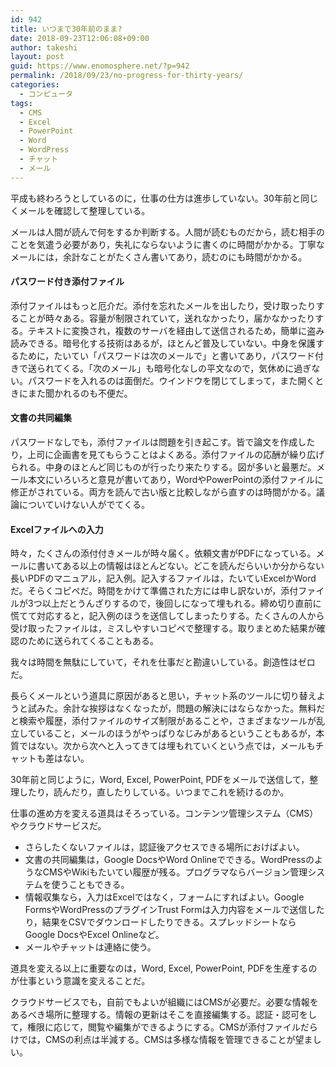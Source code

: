 ```yaml
---
id: 942
title: いつまで30年前のまま?
date: 2018-09-23T12:06:08+09:00
author: takeshi
layout: post
guid: https://www.enomosphere.net/?p=942
permalink: /2018/09/23/no-progress-for-thirty-years/
categories:
  - コンピュータ
tags:
  - CMS
  - Excel
  - PowerPoint
  - Word
  - WordPress
  - チャット
  - メール
---
```

平成も終わろうとしているのに，仕事の仕方は進歩していない。30年前と同じくメールを確認して整理している。

<!--more-->

メールは人間が読んで何をするか判断する。人間が読むものだから，読む相手のことを気遣う必要があり，失礼にならないように書くのに時間がかかる。丁寧なメールには，余計なことがたくさん書いてあり，読むのにも時間がかかる。
<h4>パスワード付き添付ファイル</h4>
添付ファイルはもっと厄介だ。添付を忘れたメールを出したり，受け取ったりすることが時々ある。容量が制限されていて，送れなかったり，届かなかったりする。テキストに変換され，複数のサーバを経由して送信されるため，簡単に盗み読みできる。暗号化する技術はあるが，ほとんど普及していない。中身を保護するために，たいてい「パスワードは次のメールで」と書いてあり，パスワード付きで送られてくる。「次のメール」も暗号化なしの平文なので，気休めに過ぎない。パスワードを入れるのは面倒だ。ウインドウを閉じてしまって，また開くときにまた聞かれるのも不便だ。
<h4>文書の共同編集</h4>
パスワードなしでも，添付ファイルは問題を引き起こす。皆で論文を作成したり，上司に企画書を見てもらうことはよくある。添付ファイルの応酬が繰り広げられる。中身のほとんど同じものが行ったり来たりする。図が多いと最悪だ。メール本文にいろいろと意見が書いてあり，WordやPowerPointの添付ファイルに修正がされている。両方を読んで古い版と比較しながら直すのは時間がかる。議論についていけない人がでてくる。
<h4>Excelファイルへの入力</h4>
時々，たくさんの添付付きメールが時々届く。依頼文書がPDFになっている。メールに書いてある以上の情報はほとんどない。どこを読んだらいいか分からない長いPDFのマニュアル，記入例。記入するファイルは，たいていExcelかWordだ。そらくコピペだ。時間をかけて準備された方には申し訳ないが，添付ファイルが3つ以上だとうんざりするので，後回しになって埋もれる。締め切り直前に慌てて対応すると，記入例のほうを送信してしまったりする。たくさんの人から受け取ったファイルは，ミスしやすいコピペで整理する。取りまとめた結果が確認のために送られてくることもある。

我々は時間を無駄にしていて，それを仕事だと勘違いしている。創造性はゼロだ。

長らくメールという道具に原因があると思い，チャット系のツールに切り替えようと試みた。余計な挨拶はなくなったが，問題の解決にはならなかった。無料だと検索や履歴，添付ファイルのサイズ制限があることや，さまざまなツールが乱立していること，メールのほうがやっぱりなじみがあるということもあるが，本質ではない。次から次へと入ってきては埋もれていくという点では，メールもチャットも差はない。

30年前と同じように，Word, Excel, PowerPoint, PDFをメールで送信して，整理したり，読んだり，直したりしている。いつまでこれを続けるのか。

仕事の進め方を変える道具はそろっている。コンテンツ管理システム（CMS）やクラウドサービスだ。
<ul>
 	<li>さらしたくないファイルは，認証後アクセスできる場所におけばよい。</li>
 	<li>文書の共同編集は，Google DocsやWord Onlineでできる。WordPressのようなCMSやWikiもたいてい履歴が残る。プログラマならバージョン管理システムを使うこともできる。</li>
 	<li>情報収集なら，入力はExcelではなく，フォームにすればよい。Google FormsやWordPressのプラグインTrust Formは入力内容をメールで送信したり，結果をCSVでダウンロードしたりできる。スプレッドシートならGoogle DocsやExcel Onlineなど。</li>
 	<li>メールやチャットは連絡に使う。</li>
</ul>
道具を変える以上に重要なのは，Word, Excel, PowerPoint, PDFを生産するのが仕事という意識を変えることだ。

クラウドサービスでも，自前でもよいが組織にはCMSが必要だ。必要な情報をあるべき場所に整理する。情報の更新はそこを直接編集する。認証・認可をして，権限に応じて，閲覧や編集ができるようにする。CMSが添付ファイルだらけでは，CMSの利点は半減する。CMSは多様な情報を管理できることが望ましい。
